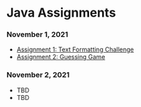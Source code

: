 # Java Assignments

### November 1, 2021
- <a href="https://github.com/SmoothVPR/Java-Assignments/tree/main/nov1/assignment_1">Assignment 1: Text Formatting Challenge</a>
- <a href="https://github.com/SmoothVPR/Java-Assignments/tree/main/nov1/assignment_2">Assignment 2: Guessing Game</a>

### November 2, 2021
- TBD
- TBD

